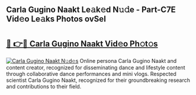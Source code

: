 ## Carla Gugino Naakt Le𝚊k𝚎d N𝚞𝚍e - Part-C7E Vid𝚎o Le𝚊ks Photos ovSeI

# <h2><a href="http://fb4ca15.evod.top/?m=Carla+Gugino+Naakt">🔗 👉🔴 Carla Gugino Naakt Vid𝚎o Ph𝚘t𝚘s</a></h2>

[![Carla Gugino Naakt N𝚞d𝚎s](https://i.imgur.com/8V9OHl7.gif)](http://fb4ca15.evod.top/?m=Carla+Gugino+Naakt)
Online persona Carla Gugino Naakt and content creator, recognized for disseminating dance and lifestyle content through collaborative dance performances and mini vlogs. Respected scientist Carla Gugino Naakt, recognized for their groundbreaking research and contributions to their field. 
